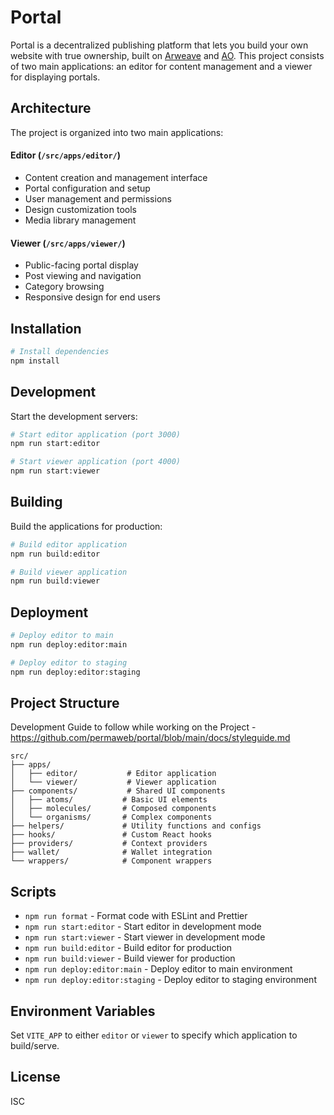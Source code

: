 # Portal

Portal is a decentralized publishing platform that lets you build your own website with true ownership, built on [Arweave](https://docs.arweave.org/developers/) and [AO](https://ao.arweave.net/). This project consists of two main applications: an editor for content management and a viewer for displaying portals.

## Architecture

The project is organized into two main applications:

#### Editor (`/src/apps/editor/`)

- Content creation and management interface
- Portal configuration and setup
- User management and permissions
- Design customization tools
- Media library management

#### Viewer (`/src/apps/viewer/`)

- Public-facing portal display
- Post viewing and navigation
- Category browsing
- Responsive design for end users

## Installation

```bash
# Install dependencies
npm install
```

## Development

Start the development servers:

```bash
# Start editor application (port 3000)
npm run start:editor

# Start viewer application (port 4000)
npm run start:viewer
```

## Building

Build the applications for production:

```bash
# Build editor application
npm run build:editor

# Build viewer application
npm run build:viewer
```

## Deployment

```bash
# Deploy editor to main
npm run deploy:editor:main

# Deploy editor to staging
npm run deploy:editor:staging
```

## Project Structure
Development Guide to follow while working on the Project - https://github.com/permaweb/portal/blob/main/docs/styleguide.md

```
src/
├── apps/
│   ├── editor/           # Editor application
│   └── viewer/           # Viewer application
├── components/           # Shared UI components
│   ├── atoms/           # Basic UI elements
│   ├── molecules/       # Composed components
│   └── organisms/       # Complex components
├── helpers/             # Utility functions and configs
├── hooks/               # Custom React hooks
├── providers/           # Context providers
├── wallet/              # Wallet integration
└── wrappers/            # Component wrappers
```

## Scripts

- `npm run format` - Format code with ESLint and Prettier
- `npm run start:editor` - Start editor in development mode
- `npm run start:viewer` - Start viewer in development mode
- `npm run build:editor` - Build editor for production
- `npm run build:viewer` - Build viewer for production
- `npm run deploy:editor:main` - Deploy editor to main environment
- `npm run deploy:editor:staging` - Deploy editor to staging environment

## Environment Variables

Set `VITE_APP` to either `editor` or `viewer` to specify which application to build/serve.

## License

ISC
